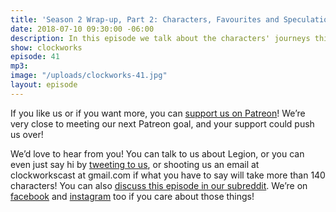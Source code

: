 ```yaml
---
title: 'Season 2 Wrap-up, Part 2: Characters, Favourites and Speculation'
date: 2018-07-10 09:30:00 -06:00
description: In this episode we talk about the characters' journeys this season, our favourite moments, our wild speculation about season 3 and what to expect to see in your feed in the between-season.
show: clockworks
episode: 41
mp3:
image: "/uploads/clockworks-41.jpg"
layout: episode
---
```


If you like us or if you want more, you can [support us on Patreon](https://www.patreon.com/clockworkscast)! We’re very close to meeting our next Patreon goal, and your support could push us over!

We’d love to hear from you! You can talk to us about Legion, or you can even just say hi by [tweeting to us](http://www.twitter.com/clockworkscast), or shooting us an email at clockworkscast at gmail.com if what you have to say will take more than 140 characters! You can also [discuss this episode in our subreddit](https://www.reddit.com/r/Goodstuff_fm/). We’re on [facebook](http://facebook.com/clockworkscast) and [instagram](https://www.instagram.com/clockworkscast) too if you care about those things!
